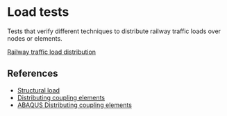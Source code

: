 # Load tests
Tests that verify different techniques to distribute railway traffic loads over nodes or elements.

[Railway traffic load distribution](https://github.com/xcfem/xc/blob/master/doc/screenshots/railway_traffic_load_distribution.png)

## References

- [Structural load](https://en.wikipedia.org/wiki/Structural_load)
- [Distributing coupling elements](https://web.mit.edu/calculix_v2.7/CalculiX/ccx_2.7/doc/ccx/node189.html)
- [ABAQUS Distributing coupling elements](https://classes.engineering.wustl.edu/2009/spring/mase5513/abaqus/docs/v6.6/books/stm/default.htm?startat=ch03s09ath99.html)

